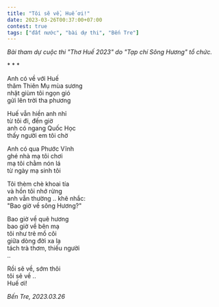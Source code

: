 ```yaml
---
title: "Tôi sẽ về, Huế ơi!"
date: 2023-03-26T00:37:00+07:00
contest: true
tags: ["đất nước", "bài dự thi", "Bến Tre"]
---
```

*Bài tham dự cuộc thi "Thơ Huế 2023" do "Tạp chí Sông Hương" tổ chức.*  
  
\* \* \*
  
Anh có về với Huế  
thăm Thiên Mụ mùa sương  
nhặt giùm tôi ngọn gió  
gửi lên trời tha phương  
  
Huế vẫn hiền anh nhỉ  
từ tôi đi, đến giờ  
anh có ngang Quốc Học  
thấy người em tôi chờ  
  
Anh có qua Phước Vĩnh  
ghé nhà mạ tôi chơi  
mạ tôi chằm nón lá  
từ ngày mạ sinh tôi  
  
Tôi thèm chè khoai tía  
và hồn tôi nhớ rừng  
anh vẫn thường .. khẽ nhắc:  
"Bao giờ về sông Hương?"  
  
Bao giờ về quê hương  
bao giờ về bên mạ  
tôi như trẻ mồ côi  
giữa dòng đời xa lạ  
tách trà thơm, thiếu người  
..  
  
Rồi sẽ về, sớm thôi  
tôi sẽ về ..  
Huế ơi!  
  
*Bến Tre, 2023.03.26*